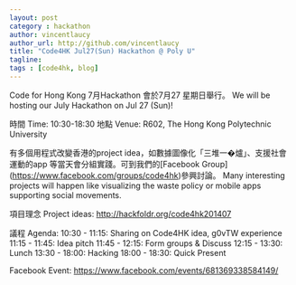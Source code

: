 ```yaml
---
layout: post
category : hackathon
author: vincentlaucy
author_url: http://github.com/vincentlaucy
title: "Code4HK Jul27(Sun) Hackathon @ Poly U"
tagline: 
tags : [code4hk, blog]
---
```



Code for Hong Kong 7月Hackathon 會於7月27 星期日舉行。
We will be hosting our July Hackathon on Jul 27 (Sun)!

時間 Time: 10:30-18:30
地點 Venue: 	R602, The Hong Kong Polytechnic University

有多個用程式改變香港的project idea，如數據圖像化「三堆一�爐」、支援社會運動的app 等當天會分組實踐。可到我們的[Facebook Group] (https://www.facebook.com/groups/code4hk)參興討論。
Many interesting projects will happen like visualizing the waste policy or mobile apps supporting social movements.

項目理念 Project ideas: 
http://hackfoldr.org/code4hk201407

議程 Agenda:
10:30 - 11:15: Sharing on Code4HK idea, g0vTW experience
11:15 - 11:45: Idea pitch
11:45 - 12:15: Form groups & Discuss
12:15 - 13:30: Lunch
13:30 - 18:00: Hacking
18:00 - 18:30: Quick Present

Facebook Event:
https://www.facebook.com/events/681369338584149/
